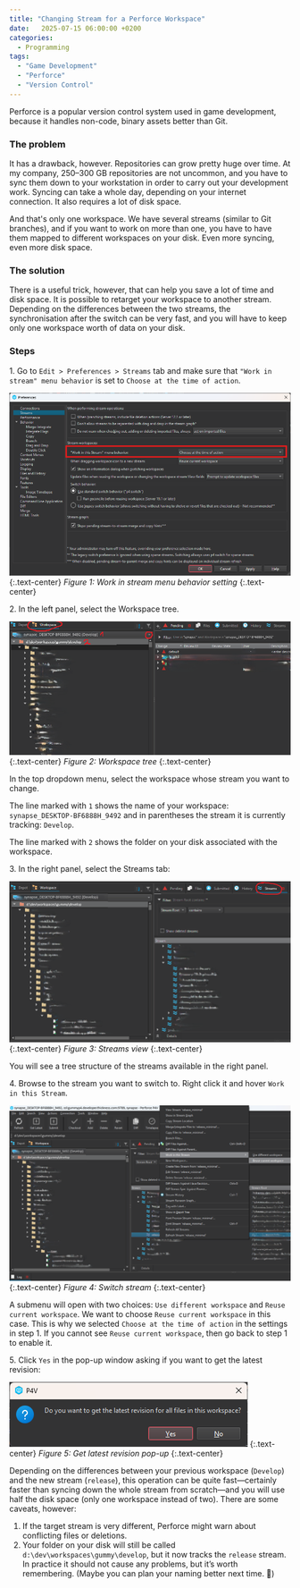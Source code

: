 ```yaml
---
title: "Changing Stream for a Perforce Workspace"
date:   2025-07-15 06:00:00 +0200
categories:
  - Programming
tags: 
  - "Game Development"
  - "Perforce"
  - "Version Control"
---
```


Perforce is a popular version control system used in game development, because it handles non-code, binary assets better than Git. 

### The problem

It has a drawback, however. Repositories can grow pretty huge over time. At my company, 250–300 GB repositories are not uncommon, and you have to sync them down to your workstation in order to carry out your development work. Syncing can take a whole day, depending on your internet connection. It also requires a lot of disk space.

And that's only one workspace. We have several streams (similar to Git branches), and if you want to work on more than one, you have to have them mapped to different workspaces on your disk. Even more syncing, even more disk space.

### The solution

There is a useful trick, however, that can help you save a lot of time and disk space. It is possible to retarget your workspace to another stream. Depending on the differences between the two streams, the synchronisation after the switch can be very fast, and you will have to keep only one workspace worth of data on your disk.

### Steps

1\. Go to `Edit > Preferences > Streams` tab and make sure that `"Work in stream" menu behavior` is set to `Choose at the time of action`.

![Figure 1: Work in stream menu behavior](/assets/images/programming/changing-stream-for-a-perforce-workspace/1.png)
{:.text-center}
*Figure 1: Work in stream menu behavior setting*
{:.text-center}

2\. In the left panel, select the Workspace tree.

![Figure 2: Workspace tree](/assets/images/programming/changing-stream-for-a-perforce-workspace/2.png)
{:.text-center}
*Figure 2: Workspace tree*
{:.text-center}

In the top dropdown menu, select the workspace whose stream you want to change.

The line marked with `1` shows the name of your workspace: `synapse_DESKTOP-BF6888H_9492` and in parentheses the stream it is currently tracking: `Develop`.

The line marked with `2` shows the folder on your disk associated with the workspace.

3\. In the right panel, select the Streams tab:

![Figure 3: Streams view](/assets/images/programming/changing-stream-for-a-perforce-workspace/3.png)
{:.text-center}
*Figure 3: Streams view*
{:.text-center}

You will see a tree structure of the streams available in the right panel.

4\. Browse to the stream you want to switch to. Right click it and hover `Work in this Stream`.

![Figure 4: Switch stream](/assets/images/programming/changing-stream-for-a-perforce-workspace/4.png)
{:.text-center}
*Figure 4: Switch stream*
{:.text-center}

A submenu will open with two choices: `Use different workspace` and `Reuse current workspace`. We want to choose `Reuse current workspace` in this case. This is why we selected `Choose at the time of action` in the settings in step 1. If you cannot see `Reuse current workspace`, then go back to step 1 to enable it.

5\. Click `Yes` in the pop-up window asking if you want to get the latest revision:

![Figure 5: Get latest revision pop-up](/assets/images/programming/changing-stream-for-a-perforce-workspace/5.png)
{:.text-center}
*Figure 5: Get latest revision pop-up*
{:.text-center}

Depending on the differences between your previous workspace (`Develop`) and the new stream (`release`), this operation can be quite fast—certainly faster than syncing down the whole stream from scratch—and you will use half the disk space (only one workspace instead of two). There are some caveats, however:

1. If the target stream is very different, Perforce might warn about conflicting files or deletions.  
2. Your folder on your disk will still be called `d:\dev\workspaces\gummy\develop`, but it now tracks the `release` stream. In practice it should not cause any problems, but it’s worth remembering. (Maybe you can plan your naming better next time. 🙂)
